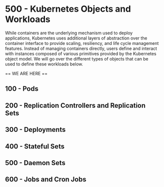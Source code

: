 # 500 - Kubernetes Objects and Workloads

While containers are the underlying mechanism used to deploy applications, Kubernetes uses additional layers of abstraction over the container interface to provide scaling, resiliency, and life cycle management features. Instead of managing containers directly, users define and interact with instances composed of various primitives provided by the Kubernetes object model. We will go over the different types of objects that can be used to define these workloads below.

== WE ARE HERE ==

## 100 - Pods

## 200 - Replication Controllers and Replication Sets

## 300 - Deployments

## 400 - Stateful Sets

## 500 - Daemon Sets

## 600 - Jobs and Cron Jobs
